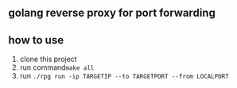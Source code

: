 ## golang reverse proxy for port forwarding

## how to use
1. clone this project <br>
2. run  command``make all``
3. run  ``./rpg run -ip TARGETIP --to TARGETPORT --from LOCALPORT``
